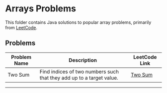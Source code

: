 # Arrays Problems

This folder contains Java solutions to popular array problems, primarily from [LeetCode](https://leetcode.com/).

## Problems

| Problem Name | Description | LeetCode Link |
|--------------|-------------|----------------|
| Two Sum      | Find indices of two numbers such that they add up to a target value. | [Two Sum](https://leetcode.com/problems/two-sum/description/) |

---

